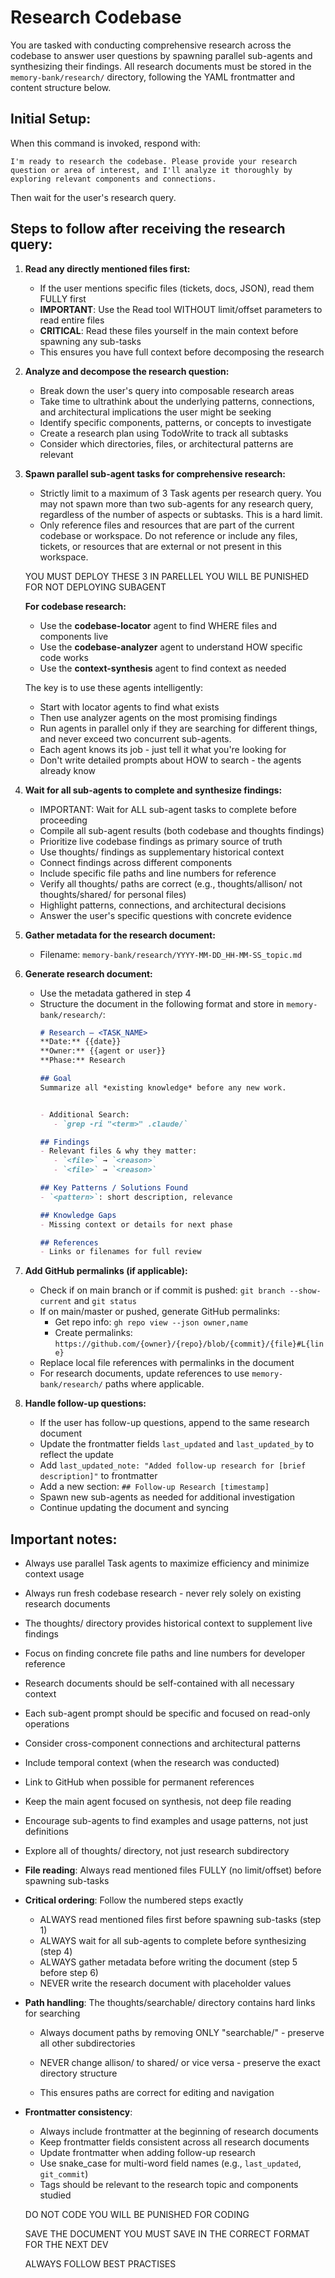 # Research Codebase

You are tasked with conducting comprehensive research across the codebase to answer user questions by spawning parallel sub-agents and synthesizing their findings. All research documents must be stored in the `memory-bank/research/` directory, following the YAML frontmatter and content structure below.

## Initial Setup:

When this command is invoked, respond with:
```
I'm ready to research the codebase. Please provide your research question or area of interest, and I'll analyze it thoroughly by exploring relevant components and connections.
```

Then wait for the user's research query.

## Steps to follow after receiving the research query:

1. **Read any directly mentioned files first:**
   - If the user mentions specific files (tickets, docs, JSON), read them FULLY first
   - **IMPORTANT**: Use the Read tool WITHOUT limit/offset parameters to read entire files
   - **CRITICAL**: Read these files yourself in the main context before spawning any sub-tasks
   - This ensures you have full context before decomposing the research

2. **Analyze and decompose the research question:**
   - Break down the user's query into composable research areas
   - Take time to ultrathink about the underlying patterns, connections, and architectural implications the user might be seeking
   - Identify specific components, patterns, or concepts to investigate
   - Create a research plan using TodoWrite to track all subtasks
   - Consider which directories, files, or architectural patterns are relevant

3. **Spawn parallel sub-agent tasks for comprehensive research:**
   - Strictly limit to a maximum of 3 Task agents per research query. You may not spawn more than two sub-agents for any research query, regardless of the number of aspects or subtasks. This is a hard limit.
   - Only reference files and resources that are part of the current codebase or workspace. Do not reference or include any files, tickets, or resources that are external or not present in this workspace.


   YOU MUST DEPLOY THESE 3 IN PARELLEL
   YOU WILL BE PUNISHED FOR NOT DEPLOYING SUBAGENT

   **For codebase research:**
   - Use the **codebase-locator** agent to find WHERE files and components live
   - Use the **codebase-analyzer** agent to understand HOW specific code works
   - Use the **context-synthesis** agent to find context as needed

   The key is to use these agents intelligently:
   - Start with locator agents to find what exists
   - Then use analyzer agents on the most promising findings
   - Run agents in parallel only if they are searching for different things, and never exceed two concurrent sub-agents.
   - Each agent knows its job - just tell it what you're looking for
   - Don't write detailed prompts about HOW to search - the agents already know

4. **Wait for all sub-agents to complete and synthesize findings:**
   - IMPORTANT: Wait for ALL sub-agent tasks to complete before proceeding
   - Compile all sub-agent results (both codebase and thoughts findings)
   - Prioritize live codebase findings as primary source of truth
   - Use thoughts/ findings as supplementary historical context
   - Connect findings across different components
   - Include specific file paths and line numbers for reference
   - Verify all thoughts/ paths are correct (e.g., thoughts/allison/ not thoughts/shared/ for personal files)
   - Highlight patterns, connections, and architectural decisions
   - Answer the user's specific questions with concrete evidence

5. **Gather metadata for the research document:**
   - Filename: `memory-bank/research/YYYY-MM-DD_HH-MM-SS_topic.md`

6. **Generate research document:**
      - Use the metadata gathered in step 4
      - Structure the document in the following format and store in `memory-bank/research/`:
         ```markdown
         # Research – <TASK_NAME>
         **Date:** {{date}}
         **Owner:** {{agent or user}}
         **Phase:** Research

         ## Goal
         Summarize all *existing knowledge* before any new work.


         - Additional Search:
            - `grep -ri "<term>" .claude/`

         ## Findings
         - Relevant files & why they matter:
            - `<file>` → `<reason>`
            - `<file>` → `<reason>`

         ## Key Patterns / Solutions Found
         - `<pattern>`: short description, relevance

         ## Knowledge Gaps
         - Missing context or details for next phase

         ## References
         - Links or filenames for full review
         ```

7. **Add GitHub permalinks (if applicable):**
    - Check if on main branch or if commit is pushed: `git branch --show-current` and `git status`
    - If on main/master or pushed, generate GitHub permalinks:
       - Get repo info: `gh repo view --json owner,name`
       - Create permalinks: `https://github.com/{owner}/{repo}/blob/{commit}/{file}#L{line}`
    - Replace local file references with permalinks in the document
    - For research documents, update references to use `memory-bank/research/` paths where applicable.



9. **Handle follow-up questions:**
   - If the user has follow-up questions, append to the same research document
   - Update the frontmatter fields `last_updated` and `last_updated_by` to reflect the update
   - Add `last_updated_note: "Added follow-up research for [brief description]"` to frontmatter
   - Add a new section: `## Follow-up Research [timestamp]`
   - Spawn new sub-agents as needed for additional investigation
   - Continue updating the document and syncing

## Important notes:
- Always use parallel Task agents to maximize efficiency and minimize context usage
- Always run fresh codebase research - never rely solely on existing research documents
- The thoughts/ directory provides historical context to supplement live findings
- Focus on finding concrete file paths and line numbers for developer reference
- Research documents should be self-contained with all necessary context
- Each sub-agent prompt should be specific and focused on read-only operations
- Consider cross-component connections and architectural patterns
- Include temporal context (when the research was conducted)
- Link to GitHub when possible for permanent references
- Keep the main agent focused on synthesis, not deep file reading
- Encourage sub-agents to find examples and usage patterns, not just definitions
- Explore all of thoughts/ directory, not just research subdirectory
- **File reading**: Always read mentioned files FULLY (no limit/offset) before spawning sub-tasks
- **Critical ordering**: Follow the numbered steps exactly
  - ALWAYS read mentioned files first before spawning sub-tasks (step 1)
  - ALWAYS wait for all sub-agents to complete before synthesizing (step 4)
  - ALWAYS gather metadata before writing the document (step 5 before step 6)
  - NEVER write the research document with placeholder values
- **Path handling**: The thoughts/searchable/ directory contains hard links for searching
  - Always document paths by removing ONLY "searchable/" - preserve all other subdirectories

  - NEVER change allison/ to shared/ or vice versa - preserve the exact directory structure
  - This ensures paths are correct for editing and navigation
- **Frontmatter consistency**:
  - Always include frontmatter at the beginning of research documents
  - Keep frontmatter fields consistent across all research documents
  - Update frontmatter when adding follow-up research
  - Use snake_case for multi-word field names (e.g., `last_updated`, `git_commit`)
  - Tags should be relevant to the research topic and components studied


  DO NOT CODE YOU WILL BE PUNISHED FOR CODING

  SAVE THE DOCUMENT YOU MUST SAVE IN THE CORRECT FORMAT FOR THE NEXT DEV

  ALWAYS FOLLOW BEST PRACTISES
